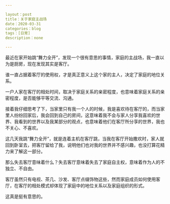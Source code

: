 ```yaml
---

layout：post
title：关于家庭主战场
date：2020-03-31
categories：blog
tags：[日常]
description：none

---
```



最近在家开始跳“舞力全开”，发现一个很有意思的事情，家庭的主战场，我一直以为是厨房，现在发现其实是客厅。

谁一直占据着客厅的使用权，才是真正意义上这个家的主人，决定了家庭的地位关系。

一户人家在客厅的相处时间，取决于家庭关系的亲密程度，也意味着家庭关系的亲密程度，是否能够平等交流、沟通。

接着我仔细思考了下，当家里只有我一个人的时候，我是喜欢待在客厅的，而当家里人纷纷回家后，我会回到自己的房间，这意味着我不会与家人分享我喜欢的世界、我看到的世界以及我某部分的观点，也意味着他们在客厅所分享的世界，我也不关心、不喜欢。

这几天我跳“舞力全开”，就是连着主机在客厅跳，当我在客厅开始撒欢时，家人就回到卧室去，把客厅留给了我，说明他们也对我的世界并不感兴趣，也没打算花精力来了解这一部分。

那么失去客厅意味着什么？失去客厅意味着失去了家庭自主权，意味着作为人的不独立、不自由。

客厅虽然只有电视、茶几、沙发、客厅点缀饰物这些，然而家庭成员如何使用客厅，在客厅的相处模式却体现了家庭中的地位关系以及家庭组织的形式。

这真是挺有意思的。
